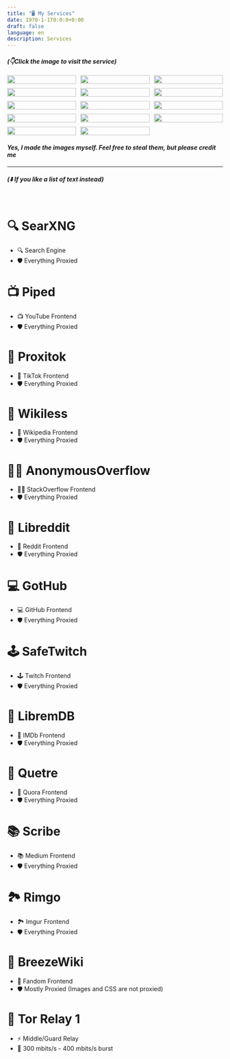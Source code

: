 ```yaml
---
title: "🖥️ My Services"
date: 1970-1-1T0:0:0+0:00
draft: false
language: en
description: Services
---
```


#### *(👇Click the image to visit the service)*

<style>
  .grid {
    display: grid;
  grid-template-columns: repeat(3, 1fr);
  grid-gap: 10px;
}

.grid img {
  width: 100%;
}

a { text-decoration: none; }

</style>
<div class="grid">
  <a target="_blank" href="https://search.r4fo.com"><img src="/images/searxng.png" /></a>
  <a target="_blank" href="https://piped.r4fo.com"><img src="/images/piped.webp" /></a>
  <a target="_blank" href="https://proxitok.r4fo.com"><img src="/images/proxitok.png" /></a>
  <a target="_blank" href="https://wikiless.r4fo.com"><img src="/images/wikiless.webp" /></a>
  <a target="_blank" href="https://overflow.r4fo.com"><img src="/images/overflow.png" /></a>
  <a target="_blank" href="https://libreddit.r4fo.com"><img src="/images/libreddit.png" /></a>
  <a target="_blank" href="https://gothub.r4fo.com"><img src="/images/gothub.png" /></a>
  <a target="_blank" href="https://safetwitch.r4fo.com"><img src="/images/safetwitch.png" /></a>
  <a target="_blank" href="https://libremdb.r4fo.com"><img src="/images/libremdb.png" /></a>
  <a target="_blank" href="https://quetre.r4fo.com"><img src="/images/quetre.png" /></a>
  <a target="_blank" href="https://scribe.r4fo.com"><img src="/images/scribe.png" /></a>
  <a target="_blank" href="https://rimgo.r4fo.com"><img src="/images/rimgo.png" /></a>
  <a target="_blank" href="https://breezewiki.r4fo.com"><img src="/images/breezewiki.png" /></a>
  <a target="_blank" href="https://metrics.torproject.org/rs.html#details/6C336E553CC7E0416EBC8577A7289349B757F6C3"><img src="/images/tor.webp" /></a>
</div>

#### *Yes, I made the images myself. Feel free to steal them, but please credit me*
<hr>

#### *(⬇️ If you like a list of text instead)*
<br>

# [🔍 SearXNG](https://search.r4fo.com)
- 🔍 Search Engine
- 🛡️ Everything Proxied
# [📺 Piped](https://piped.r4fo.com)  
- 📺 YouTube Frontend
- 🛡️ Everything Proxied
# [📱 Proxitok](https://proxitok.r4fo.com)  
- 📱 TikTok Frontend
- 🛡️ Everything Proxied
# [📖 Wikiless](https://wikiless.r4fo.com)  
- 📖 Wikipedia Frontend
- 🛡️ Everything Proxied
# [👨‍💻 AnonymousOverflow](https://overflow.r4fo.com)  
- 👨‍💻 StackOverflow Frontend
- 🛡️ Everything Proxied
# [👾 Libreddit](https://libreddit.r4fo.com)  
- 👾 Reddit Frontend
- 🛡️ Everything Proxied
# [💻 GotHub](https://gothub.r4fo.com)  
- 💻 GitHub Frontend
- 🛡️ Everything Proxied
# [🕹️ SafeTwitch](https://safetwitch.r4fo.com)  
- 🕹️ Twitch Frontend
- 🛡️ Everything Proxied
# [🍿 LibremDB](https://libremdb.r4fo.com)  
- 🍿 IMDb Frontend
- 🛡️ Everything Proxied
# [💬 Quetre](https://quetre.r4fo.com)  
- 💬 Quora Frontend
- 🛡️ Everything Proxied
# [📚 Scribe](https://scribe.r4fo.com)  
- 📚 Medium Frontend
- 🛡️ Everything Proxied
# [🏞️ Rimgo](https://rimgo.r4fo.com)  
- 🏞️ Imgur Frontend
- 🛡️ Everything Proxied
# [📒 BreezeWiki](https://breezewiki.r4fo.com)  
- 📒 Fandom Frontend
- 🛡️ Mostly Proxied (Images and CSS are not proxied)
# [🧅 Tor Relay 1](https://metrics.torproject.org/rs.html#details/6C336E553CC7E0416EBC8577A7289349B757F6C3)  
- ⚡️ Middle/Guard Relay
- 🛜 300 mbits/s - 400 mbits/s burst